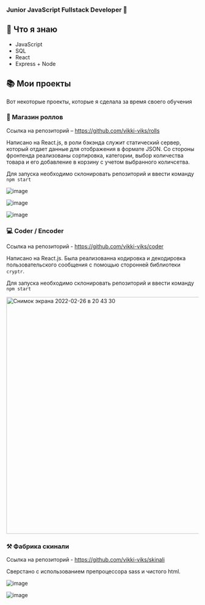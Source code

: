 ### Junior JavaScript Fullstack Developer 👋


## 🔭 Что я знаю
- JavaScript
- SQL
- React
- Express + Node

## 📚 Мои проекты
Вот некоторые проекты, которые я сделала за время своего обучения

### 🍱 Магазин роллов
Ссылка на репозиторий – https://github.com/vikki-viks/rolls

Написано на React.js, в роли бэкэнда служит статический сервер, который отдает данные для отображения в формате JSON. Со стороны фронтенда реализованы сортировка, категории, выбор количества товара и его добавление в корзину с учетом выбранного количсетва.

Для запуска необходимо склонировать репозиторий и ввести команду `npm start`

![image](https://user-images.githubusercontent.com/77355397/155853985-04200c11-8187-467b-a23b-40947bb9f209.png)


![image](https://user-images.githubusercontent.com/77355397/155853991-6fbb4b15-20c1-451b-83e2-d0320b29d904.png)


![image](https://user-images.githubusercontent.com/77355397/155853994-57de8f7b-4a21-49a4-b922-41b648ea924a.png)

### 💻 Coder / Encoder
Ссылка на репозиторий - https://github.com/vikki-viks/coder

Написано на React.js. Была реализованна кодировка и декодировка пользовательского сообщения с помощью сторонней библиотеки `cryptr`.

Для запуска необходимо склонировать репозиторий и ввести команду `npm start`

<img width="620" alt="Снимок экрана 2022-02-26 в 20 43 30" src="https://user-images.githubusercontent.com/77355397/155854036-cb0283e3-9aa4-48d9-96e5-8f96142cae38.png">

### ⚒ Фабрика скинали
Ссылка на репозиторий - https://github.com/vikki-viks/skinali

Сверстано с использованием препроцессора sass и чистого html. 

![image](https://user-images.githubusercontent.com/77355397/155854639-2c74cea6-3598-42ed-b642-23bac227cfc7.png)

![image](https://user-images.githubusercontent.com/77355397/155854646-3f214656-f340-4fed-8274-4e0f665eb82a.png)


